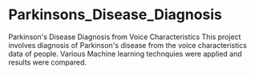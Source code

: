 # Parkinsons_Disease_Diagnosis
Parkinson's Disease Diagnosis from Voice Characteristics
        This project involves diagnosis of Parkinson's disease from the voice characteristics data of people. Various Machine learning technquies were applied and results were compared.
